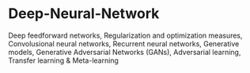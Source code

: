 # Deep-Neural-Network
Deep feedforward networks, Regularization and optimization measures, Convolusional neural networks, Recurrent neural networks, Generative models, Generative Adversarial Networks (GANs), Adversarial learning, Transfer learning &amp; Meta-learning
